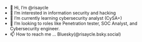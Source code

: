 - 👋 Hi, I’m @risaycle
- 👀 I’m interested in information security and hacking
- 🌱 I’m currently learning cybersecurity analyst (CySA+)
- 💞️ I’m looking to roles like Penetration tester, SOC Analyst, and Cybersecurity engineer.
- 📫 How to reach me ... Bluesky(@risaycle.bsky.social)


<!---
risaycle/risaycle is a ✨ special ✨ repository because its `README.md` (this file) appears on your GitHub profile.
You can click the Preview link to take a look at your changes.
--->
